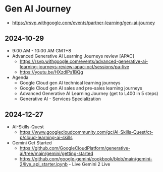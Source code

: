 # Gen Al Journey

- https://rsvp.withgoogle.com/events/partner-learning/gen-ai-journey

## 2024-10-29

- 9:00 AM - 10:00 AM GMT+8
- Advanced Generative AI Learning Journeys review [APAC]
  - https://rsvp.withgoogle.com/events/advanced-generative-ai-learning-journeys-review-apac-oct/sessions/pa-live
  - https://youtu.be/HXzdlPs1BQg
- Agenda
  - Google Cloud gen AI technical learning journeys
  - Google Cloud gen AI sales and pre-sales learning journeys
  - Advanced Generative AI Learning Journey (get to L400 in 5 steps)
  - Generative AI - Services Specialization 

## 2024-12-27

- AI-Skills-Quest
  - https://www.googlecloudcommunity.com/gc/AI-Skills-Quest/ct-p/cloud-learning-ai-skills
- Gemini Get Started
  - https://github.com/GoogleCloudPlatform/generative-ai/tree/main/gemini/getting-started
  - https://github.com/google-gemini/cookbook/blob/main/gemini-2/live_api_starter.ipynb - Live Gemini 2 Live
